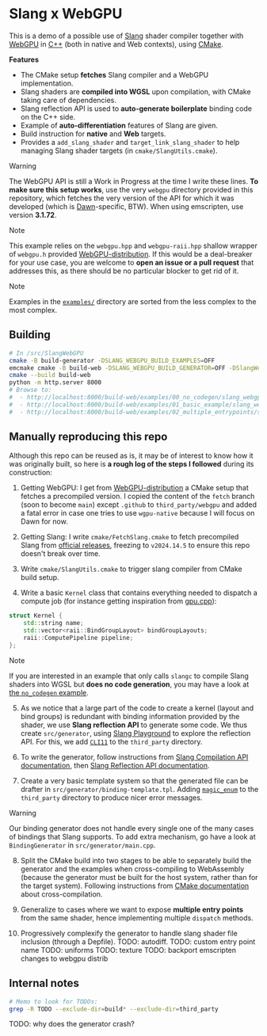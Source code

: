 Slang x WebGPU
==============

This is a demo of a possible use of [Slang](https://shader-slang.com/) shader compiler together with [WebGPU](https://www.w3.org/TR/webgpu/) in [C++](https://eliemichel.github.io/LearnWebGPU/) (both in native and Web contexts), using [CMake](https://cmake.org/).

**Features**

- The CMake setup **fetches** Slang compiler and a WebGPU implementation.
- Slang shaders are **compiled into WGSL** upon compilation, with CMake taking care of dependencies.
- Slang reflection API is used to **auto-generate boilerplate** binding code on the C++ side.
- Example of **auto-differentiation** features of Slang are given.
- Build instruction for **native** and **Web** targets.
- Provides a `add_slang_shader` and `target_link_slang_shader` to help managing Slang shader targets (in `cmake/SlangUtils.cmake`).

> [!WARNING]
> The WebGPU API is still a Work in Progress at the time I write these lines. **To make sure this setup works**, use the very `webgpu` directory provided in this repository, which fetches the very version of the API for which it was developed (which is [Dawn](https://dawn.googlesource.com/dawn)-specific, BTW). When using emscripten, use version **3.1.72**.

> [!NOTE]
> This example relies on the `webgpu.hpp` and `webgpu-raii.hpp` shallow wrapper of `webgpu.h` provided [WebGPU-distribution](https://github.com/eliemichel/WebGPU-distribution). If this would be a deal-breaker for your use case, you are welcome to **open an issue or a pull request** that addresses this, as there should be no particular blocker to get rid of it.

> [!NOTE]
> Examples in the [`examples/`](examples) directory are sorted from the less complex to the most complex.

Building
--------

```bash
# In /src/SlangWebGPU
cmake -B build-generator -DSLANG_WEBGPU_BUILD_EXAMPLES=OFF
emcmake cmake -B build-web -DSLANG_WEBGPU_BUILD_GENERATOR=OFF -DSlangWebGPU_Generator_DIR=/src/SlangWebGPU/build-generator
cmake --build build-web
python -m http.server 8000
# Browse to:
#  - http://localhost:8000/build-web/examples/00_no_codegen/slang_webgpu_example_no_codegen.html
#  - http://localhost:8000/build-web/examples/01_basic_example/slang_webgpu_example.html
#  - http://localhost:8000/build-web/examples/02_multiple_entrypoints/slang_webgpu_example_multiple_entrypoints.html
```

Manually reproducing this repo
------------------------------

Although this repo can be reused as is, it may be of interest to know how it was originally built, so here is **a rough log of the steps I followed** during its construction:

1. Getting WebGPU: I get from [WebGPU-distribution](https://github.com/eliemichel/WebGPU-distribution) a CMake setup that fetches a precompiled version. I copied the content of the `fetch` branch (soon to become `main`) except `.github` to `third_party/webgpu` and added a fatal error in case one tries to use `wgpu-native` because I will focus on Dawn for now.

2. Getting Slang: I write `cmake/FetchSlang.cmake` to fetch precompiled Slang from [official releases](https://github.com/shader-slang/slang/releases), freezing to `v2024.14.5` to ensure this repo doesn't break over time.

3. Write `cmake/SlangUtils.cmake` to trigger slang compiler from CMake build setup.

4. Write a basic `Kernel` class that contains everything needed to dispatch a compute job (for instance getting inspiration from [gpu.cpp](https://github.com/AnswerDotAI/gpu.cpp)):

```C++
struct Kernel {
	std::string name;
	std::vector<raii::BindGroupLayout> bindGroupLayouts;
	raii::ComputePipeline pipeline;
};
```

> [!NOTE]
> If you are interested in an example that only calls `slangc` to compile Slang shaders into WGSL but **does no code generation**, you may have a look at [the `no_codegen` example](examples/no_codegen).

5. As we notice that a large part of the code to create a kernel (layout and bind groups) is redundant with binding information provided by the shader, we use **Slang reflection API** to generate some code. We thus create `src/generator`, using [Slang Playground](https://shader-slang.com/slang-playground/) to explore the reflection API. For this, we add [`CLI11`](https://github.com/CLIUtils/CLI11) to the `third_party` directory.

6. To write the generator, follow instructions from [Slang Compilation API documentation](https://shader-slang.com/slang/user-guide/compiling#using-the-compilation-api), then [Slang Reflection API documentation](https://shader-slang.com/slang/user-guide/reflection.html).

7. Create a very basic template system so that the generated file can be drafter in `src/generator/binding-template.tpl`. Adding [`magic_enum`](https://github.com/Neargye/magic_enum) to the `third_party` directory to produce nicer error messages.

> [!WARNING]
> Our binding generator does not handle every single one of the many cases of bindings that Slang supports. To add extra mechanism, go have a look at `BindingGenerator` in `src/generator/main.cpp`.

8. Split the CMake build into two stages to be able to separately build the generator and the examples when cross-compiling to WebAssembly (because the generator must be built for the host system, rather than for the target system). Following instructions from [CMake documentation](https://cmake.org/cmake/help/book/mastering-cmake/chapter/Cross%20Compiling%20With%20CMake.html#running-executables-built-in-the-project) about cross-compilation.

9. Generalize to cases where we want to expose **multiple entry points** from the same shader, hence implementing multiple `dispatch` methods.

10. Progressively complexify the generator to handle slang shader file inclusion (through a Depfile).
TODO: autodiff.
TODO: custom entry point name
TODO: uniforms
TODO: texture
TODO: backport emscripten changes to webgpu distrib

Internal notes
--------------

```bash
# Memo to look for TODOs:
grep -R TODO --exclude-dir=build* --exclude-dir=third_party
```

TODO: why does the generator crash?
